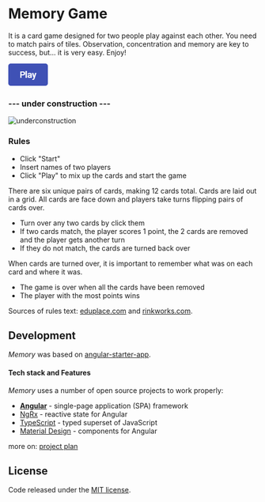# Memory Game

It is a card game designed for two people play against each other. You need to match pairs of tiles. 
Observation, concentration and memory are key to success, but... it is very easy. Enjoy!

[![Play](https://raw.githubusercontent.com/cichy380/Memory/master/btn-play.png)](https://cichy380.github.io/Memory/)

###  --- under construction ---

![underconstruction](https://octodex.github.com/images/constructocat2.jpg)

### Rules 
 
 - Click "Start"
 - Insert names of two players
 - Click "Play" to mix up the cards and start the game
 
 There are six unique pairs of cards, making 12 cards total. Cards are laid out in a grid. All cards are face down and players take turns flipping pairs of cards over.
  
  - Turn over any two cards by click them
  - If two cards match, the player scores 1 point, the 2 cards are removed and the player gets another turn
  - If they do not match, the cards are turned back over
  
  When cards are turned over, it is important to remember what was on each card and where it was. 
  
  - The game is over when all the cards have been removed
  - The player with the most points wins
 
 Sources of rules text: [eduplace.com](https://www.eduplace.com/ss/act/rules.html) and [rinkworks.com](http://www.rinkworks.com/games/memory.shtml).

## Development

*Memory* was based on [angular-starter-app](https://github.com/matsta25/angular-starter-app).

#### Tech stack and Features

*Memory* uses a number of open source projects to work properly:

 * [**Angular**](https://angular.io/) - single-page application (SPA) framework
 * [NgRx](https://ngrx.io/) - reactive state for Angular
 * [TypeScript](https://www.typescriptlang.org/) - typed superset of JavaScript
 * [Material Design](https://material.angular.io/) - components for Angular

more on: [project plan](https://github.com/cichy380/Memory/projects)

## License

Code released under the [MIT license](LICENSE.md).

